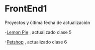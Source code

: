 # FrontEnd1

Proyectos y última fecha de actualización 


-[Lemon Pie](https://micaelagonella.github.io/FrontEnd1/LemonPie/) , actualizado clase 5


-[Petshop](https://micaelagonella.github.io/FrontEnd1/Petshop/) , actualizado clase 6
